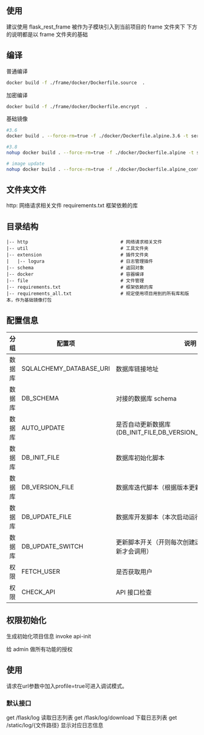 ## 使用

建议使用 flask_rest_frame 被作为子模块引入到当前项目的 frame 文件夹下
下方的说明都是以 frame 文件夹的基础

## 编译

普通编译

```bash
docker build -f ./frame/docker/Dockerfile.source  .
```

加密编译

```bash
docker build -f ./frame/docker/Dockerfile.encrypt  .
```

基础镜像

```bash
#3.6
docker build . --force-rm=true -f ./docker/Dockerfile.alpine.3.6 -t server.aiknown.cn:31003/z_ai_frame/alpine-python3:3.6 && docker push server.aiknown.cn:31003/z_ai_frame/alpine-python3:3.6

#3.8
nohup docker build . --force-rm=true -f ./docker/Dockerfile.alpine -t server.aiknown.cn:31003/z_ai_frame/alpine-python3 && docker push server.aiknown.cn:31003/z_ai_frame/alpine-python3:latest &

# image update
nohup docker build . --force-rm=true -f ./docker/Dockerfile.alpine_continue -t server.aiknown.cn:31003/z_ai_frame/alpine-python3 && docker push server.aiknown.cn:31003/z_ai_frame/alpine-python3:latest &
```

## 文件夹文件

http: 网络请求相关文件
requirements.txt 框架依赖的库

## 目录结构

    |-- http                                  # 网络请求相关文件
    |-- util                                  # 工具文件夹
    |-- extension                             # 插件文件夹
    |   |-- logura                            # 日志管理插件
    |-- schema                                # 返回对象
    |-- docker                                # 容器编译
    |-- file                                  # 文件管理
    |-- requirements.txt                      # 框架依赖的库
    |-- requirements_all.txt                  # 规定使用项目用到的所有库和版本，作为基础镜像打包

## 配置信息

| 分组   | 配置项                  | 说明                                                            |
| ------ | ----------------------- | --------------------------------------------------------------- |
| 数据库 | SQLALCHEMY_DATABASE_URI | 数据库链接地址                                                  |
| 数据库 | DB_SCHEMA               | 对接的数据库 schema                                             |
| 数据库 | AUTO_UPDATE             | 是否自动更新数据库(DB_INIT_FILE,DB_VERSION_FILE,DB_UPDATE_FILE) |
| 数据库 | DB_INIT_FILE            | 数据库初始化脚本                                                |
| 数据库 | DB_VERSION_FILE         | 数据库迭代脚本（根据版本更新）                                  |
| 数据库 | DB_UPDATE_FILE          | 数据库开发脚本（本次启动运行）                                  |
| 数据库 | DB_UPDATE_SWITCH        | 更新脚本开关（开则每次创建运行，关则必须有版本更新才会调用）            |
| 权限   | FETCH_USER              | 是否获取用户                                                    |
| 权限   | CHECK_API               | API 接口检查                                                    |

## 权限初始化

生成初始化项目信息
invoke api-init

给 admin 做所有功能的授权


## 使用
请求在url参数中加入profile=true可进入调试模式。

### 默认接口
get /flask/log 读取日志列表
get /flask/log/download 下载日志列表
get /static/log/{文件路径} 显示对应日志信息
